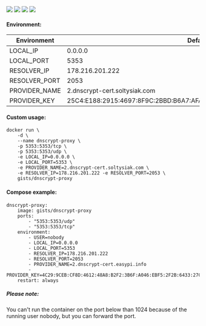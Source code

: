 ![](https://img.shields.io/badge/dnscrypt--proxy-1.9.5-brightgreen.svg) ![](https://img.shields.io/badge/Alpine-3.7-brightgreen.svg) ![](https://img.shields.io/docker/stars/gists/dnscrypt-proxy.svg) ![](https://img.shields.io/docker/pulls/gists/dnscrypt-proxy.svg)

#### Environment:

| Environment   | Default value                                                                   |
|---------------|---------------------------------------------------------------------------------|
| LOCAL_IP      | 0.0.0.0                                                                         |
| LOCAL_PORT    | 5353                                                                            |
| RESOLVER_IP   | 178.216.201.222                                                                 |
| RESOLVER_PORT | 2053                                                                            |
| PROVIDER_NAME | 2.dnscrypt-cert.soltysiak.com                                                   |
| PROVIDER_KEY  | 25C4:E188:2915:4697:8F9C:2BBD:B6A7:AFA4:01ED:A051:0508:5D53:03E7:1928:C066:8F21 |

#### Custom usage:

    docker run \
        -d \
        --name dnscrypt-proxy \
        -p 5353:5353/tcp \
        -p 5353:5353/udp \
        -e LOCAL_IP=0.0.0.0 \
        -e LOCAL_PORT=5353 \
        -e PROVIDER_NAME=2.dnscrypt-cert.soltysiak.com \
        -e RESOLVER_IP=178.216.201.222 -e RESOLVER_PORT=2053 \
        gists/dnscrypt-proxy

#### Compose example:

    dnscrypt-proxy:
        image: gists/dnscrypt-proxy
        ports:
            - "5353:5353/udp"
            - "5353:5353/tcp"
        environment:
            - USER=nobody
            - LOCAL_IP=0.0.0.0
            - LOCAL_PORT=5353
            - RESOLVER_IP=178.216.201.222
            - RESOLVER_PORT=2053
            - PROVIDER_NAME=2.dnscrypt-cert.easypi.info
            - PROVIDER_KEY=4C29:9CEB:CF8D:4612:48A8:B2F2:3B6F:A046:EBF5:2F2B:6433:27C6:5F3A:88F5:495E:3075
        restart: always

##### Please note:

You can't run the container on the port below than 1024 because of the running user nobody, but you can forward the port.
